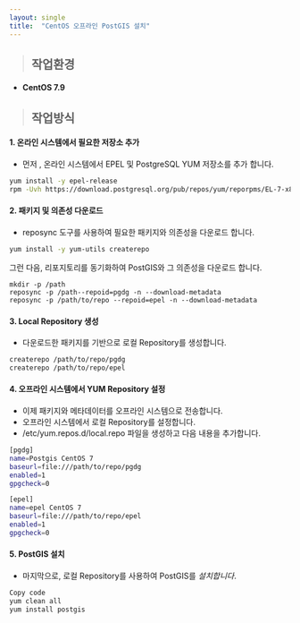 ```yaml
---
layout: single
title:  "CentOS 오프라인 PostGIS 설치"
---
```


> ## **작업환경**

- #### CentOS 7.9

  

> ## 작업방식



#### **1. 온라인 시스템에서 필요한 저장소 추가**

-  먼저 , 온라인 시스템에서 EPEL 및 PostgreSQL YUM 저장소를 추가 합니다.

```sh
yum install -y epel-release
rpm -Uvh https://download.postgresql.org/pub/repos/yum/reporpms/EL-7-x86_64/pgdg-redhat-repo-latest.noarch.rpm
```



#### **2. 패키지 및 의존성 다운로드** 

- reposync 도구를 사용하여 필요한 패키지와 의존성을 다운로드 합니다.

```sh
yum install -y yum-utils createrepo
```

그런 다음, 리포지토리를 동기화하여 PostGIS와 그 의존성을 다운로드 합니다.

```
mkdir -p /path
reposync -p /path--repoid=pgdg -n --download-metadata
reposync -p /path/to/repo --repoid=epel -n --download-metadata
```



#### **3. Local Repository 생성**

- 다운로드한 패키지를 기반으로 로컬 Repository를 생성합니다.

```sh
createrepo /path/to/repo/pgdg
createrepo /path/to/repo/epel
```



#### **4. 오프라인 시스템에서 YUM Repository 설정**

- 이제 패키지와 메타데이터를 오프라인 시스템으로 전송합니다.
- 오프라인 시스템에서 로컬 Repository를 설정합니다.
- /etc/yum.repos.d/local.repo 파일을 생성하고 다음 내용을 추가합니다.

```sh
[pgdg]
name=Postgis CentOS 7 
baseurl=file:///path/to/repo/pgdg
enabled=1
gpgcheck=0

[epel]
name=epel CentOS 7
baseurl=file:///path/to/repo/epel
enabled=1
gpgcheck=0
```



#### **5. PostGIS 설치**

- 마지막으로, 로컬 Repository를 사용하여 PostGIS를 *설치합니다*.

```sh
Copy code
yum clean all
yum install postgis
```



